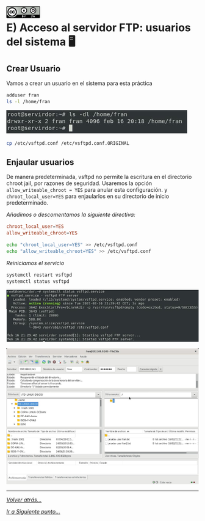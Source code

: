 <img src="../../imagenes/MI-LICENCIA88x31.png" style="float: left; margin-right: 10px;" />

# E) Acceso al servidor FTP: usuarios del sistema 🖥️

## Crear Usuario

Vamos a crear un usuario en el sistema para esta práctica

```bash
adduser fran
ls -l /home/fran
```

![usuarios](../../imagenes/usuarioCreado.jpg)


```bash
cp /etc/vsftpd.conf /etc/vsftpd.conf.ORIGINAL
```

## Enjaular usuarios

De manera predeterminada, vsftpd no permite la escritura en el directorio chroot jail, por razones de seguridad. Usaremos la opción `allow_writeable_chroot = YES` para anular esta configuración. y `chroot_local_user=YES` para enjaularlos en su directorio de inicio predeterminado. 

*Añadimos o descomentamos la siguiente directiva:*

```conf
chroot_local_user=YES
allow_writeable_chroot=YES
```

```bash
echo "chroot_local_user=YES" >> /etc/vsftpd.conf
echo "allow_writeable_chroot=YES" >> /etc/vsftpd.conf
```

*Reiniciamos el servicio*

```bash
systemctl restart vsftpd
systemctl status vsftpd
```

![usuarios](../../imagenes/estadoServicio.jpg)

![usuarios](../../imagenes/accesoEnjaulado.jpg)

________________________________________
*[Volver atrás...](../CasosPracticos.md)*

*[Ir a Siguiente punto...](./anonimoLecutura.md)*